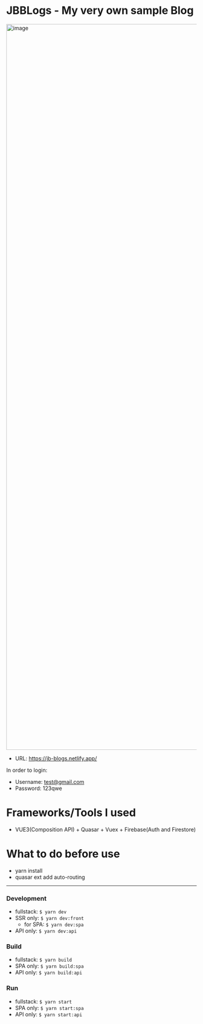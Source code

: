 # JBBLogs - My very own sample Blog

<img width="1920" alt="image" src="https://github.com/user-attachments/assets/117d0918-95f3-4b39-896d-293f1175f413">

- URL: https://jb-blogs.netlify.app/

In order to login:
- Username: test@gmail.com
- Password: 123qwe


# Frameworks/Tools I used
- VUE3(Composition API) + Quasar + Vuex + Firebase(Auth and Firestore)

# What to do before use
- yarn install
- quasar ext add auto-routing


------------------------------------------

### Development

- fullstack: `$ yarn dev`
- SSR only: `$ yarn dev:front`
  - for SPA: `$ yarn dev:spa`
- API only: `$ yarn dev:api`


### Build

- fullstack: `$ yarn build`
- SPA only: `$ yarn build:spa`
- API only: `$ yarn build:api`

### Run

- fullstack: `$ yarn start`
- SPA only: `$ yarn start:spa`
- API only: `$ yarn start:api`

